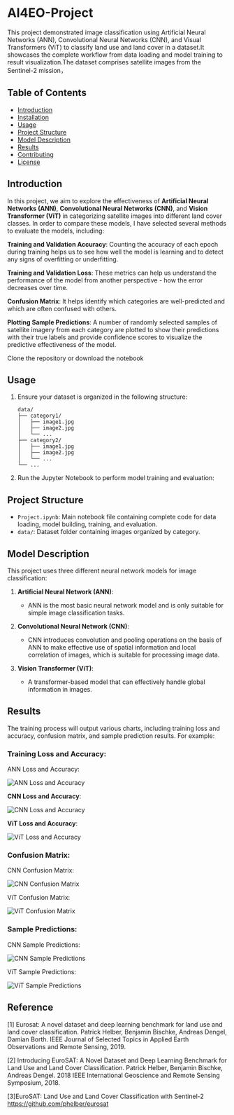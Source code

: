 # AI4EO-Project

This project demonstrated image classification using Artificial Neural Networks (ANN), Convolutional Neural Networks (CNN), and Visual Transformers (ViT) to classify land use and land cover in a dataset.It showcases the complete workflow from data loading and model training to result visualization.The dataset comprises satellite images from the Sentinel-2 mission，

## Table of Contents
- [Introduction](#introduction)
- [Installation](#installation)
- [Usage](#usage)
- [Project Structure](#project-structure)
- [Model Description](#model-description)
- [Results](#results)
- [Contributing](#contributing)
- [License](#license)

## Introduction

In this project, we aim to explore the effectiveness of **Artificial Neural Networks (ANN)**, **Convolutional Neural Networks (CNN)**, and **Vision Transformer (ViT)** in categorizing satellite images into different land cover classes. In order to compare these models, I have selected several methods to evaluate the models, including:

**Training and Validation Accuracy**: Counting the accuracy of each epoch during training helps us to see how well the model is learning and to detect any signs of overfitting or underfitting.

**Training and Validation Loss**: These metrics can help us understand the performance of the model from another perspective - how the error decreases over time.

**Confusion Matrix**: It helps identify which categories are well-predicted and which are often confused with others.

**Plotting Sample Predictions**: A number of randomly selected samples of satellite imagery from each category are plotted to show their predictions with their true labels and provide confidence scores to visualize the predictive effectiveness of the model.


Clone the repository or download the notebook


## Usage

1. Ensure your dataset is organized in the following structure:
    ```
    data/
    ├── category1/
    │   ├── image1.jpg
    │   ├── image2.jpg
    │   └── ...
    ├── category2/
    │   ├── image1.jpg
    │   ├── image2.jpg
    │   └── ...
    └── ...
    ```

2. Run the Jupyter Notebook to perform model training and evaluation:


## Project Structure

- `Project.ipynb`: Main notebook file containing complete code for data loading, model building, training, and evaluation.
- `data/`: Dataset folder containing images organized by category.

## Model Description

This project uses three different neural network models for image classification:

1. **Artificial Neural Network (ANN)**:
    - ANN is the most basic neural network model and is only suitable for simple image classification tasks.

2. **Convolutional Neural Network (CNN)**:
    - CNN introduces convolution and pooling operations on the basis of ANN to make effective use of spatial information and local correlation of images, which is suitable for processing image data.

3. **Vision Transformer (ViT)**:
    - A transformer-based model that can effectively handle global information in images.

## Results

The training process will output various charts, including training loss and accuracy, confusion matrix, and sample prediction results. For example:

### **Training Loss and Accuracy:**

  ANN Loss and Accuracy:
  
  ![ANN Loss and Accuracy](ANN_Loss_and_Accuracy.png)
  
  **CNN Loss and Accuracy**:
  
  ![CNN Loss and Accuracy](CNN_Loss_and_Accuracy.png)
  
  **ViT Loss and Accuracy**:
  
  ![ViT Loss and Accuracy](ViT_Loss_and_Accuracy.png)
  
### **Confusion Matrix:**

  CNN Confusion Matrix:
  
  ![CNN Confusion Matrix](CNN_Confusion_Matrix.png)
  
  ViT Confusion Matrix:
  
  ![ViT Confusion Matrix](ViT_Confusion_Matrix.png)

### **Sample Predictions:**

  CNN Sample Predictions:
  
  ![CNN Sample Predictions](CNN_Sample_Predictions.png)
  
  ViT Sample Predictions:
  
  ![ViT Sample Predictions](ViT_Sample_Predictions.png)

## Reference

[1] Eurosat: A novel dataset and deep learning benchmark for land use and land cover classification. Patrick Helber, Benjamin Bischke, Andreas Dengel, Damian Borth. IEEE Journal of Selected Topics in Applied Earth Observations and Remote Sensing, 2019.

[2] Introducing EuroSAT: A Novel Dataset and Deep Learning Benchmark for Land Use and Land Cover Classification. Patrick Helber, Benjamin Bischke, Andreas Dengel. 2018 IEEE International Geoscience and Remote Sensing Symposium, 2018.

[3]EuroSAT: Land Use and Land Cover Classification with Sentinel-2 https://github.com/phelber/eurosat

